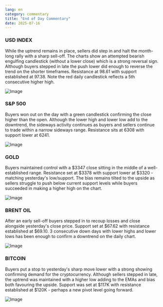 ```yaml
---
lang: en
category: commentary
title: "End of Day Commentary"
date: 2025-07-16
---
```


### USD INDEX

While the uptrend remains in place, sellers did step in and halt the month-long rally with a sharp sell-off. The charts show an attempted bearish engulfing candlestick (without a lower close) which is a strong reversal sign. Although buyers stepped in late the push lower did enough to reverse the trend on the shorter timeframes. Resistance at 98.61 with support established at 97.38. Note the red daily candlestick reflects a 5th consecutive higher high.    

![Image](https://markleighedu.github.io/img/Jul-2025/16-Jul-2025/usdindex.jpg)

### S&P 500

Buyers won out on the day with a green candlestick confirming the close higher than the open. Although the lower high and lower low add to the downtrend, the sideways activity continues as buyers and sellers continue to trade within a narrow sideways range. Resistance sits at 6308 with support lower at 6241.  

![Image](https://markleighedu.github.io/img/Jul-2025/16-Jul-2025/sp500.jpg)

### GOLD

Buyers maintained control with a $3347 close sitting in the middle of a well-established range. Resistance set at $3378 with support lower at $3320 - matching yesterday's low/support. The bias remains tilted to the upside as sellers struggle to push below current support levels while buyers succeeded in making a higher high on the chart.  

![Image](https://markleighedu.github.io/img/Jul-2025/16-Jul-2025/gold.jpg)

### BRENT OIL

After an early sell-off buyers stepped in to recoup losses and close alongside yesterday's close price. Support set at $67.62 with resistance established at $69.10. 3 consecutive down days with lower highs and lower lows has been enough to confirm a downtrend on the daily chart. 

![Image](https://markleighedu.github.io/img/Jul-2025/16-Jul-2025/brentoil.jpg)

### BITCOIN

Buyers put a stop to yesterday's sharp move lower with a strong showing confirming demand for the cryptocurrency. Although sellers stepped in late, the uptrend was maintained with a higher low adding to the EMAs and bias both favouring the upside. Support was set at $117K with resistance established at $120K - perhaps a new pivot level going forward. 

![Image](https://markleighedu.github.io/img/Jul-2025/16-Jul-2025/bitcoin.jpg)

